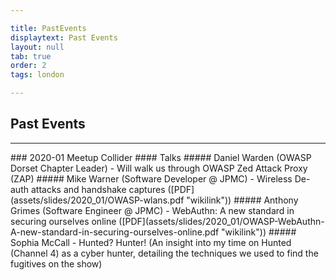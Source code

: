 ```yaml
---

title: PastEvents
displaytext: Past Events
layout: null
tab: true
order: 2
tags: london

---
```


## Past Events

<hr>
### 2020-01 Meetup Collider 
#### Talks
##### Daniel Warden (OWASP Dorset Chapter Leader) - Will walk us through OWASP Zed Attack Proxy (ZAP)
##### Mike Warner (Software Developer @ JPMC) - Wireless De-auth attacks and handshake captures ([PDF](assets/slides/2020_01/OWASP-wlans.pdf "wikilink"))
##### Anthony Grimes (Software Engineer @ JPMC) - WebAuthn: A new standard in securing ourselves online ([PDF](assets/slides/2020_01/OWASP-WebAuthn-A-new-standard-in-securing-ourselves-online.pdf "wikilink"))
##### Sophia McCall - Hunted? Hunter! (An insight into my time on Hunted (Channel 4) as a cyber hunter, detailing the techniques we used to find the fugitives on the show)

